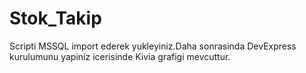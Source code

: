 # Stok_Takip
Scripti MSSQL import ederek yukleyiniz.Daha sonrasinda DevExpress kurulumunu yapiniz icerisinde Kivia grafigi mevcuttur.
